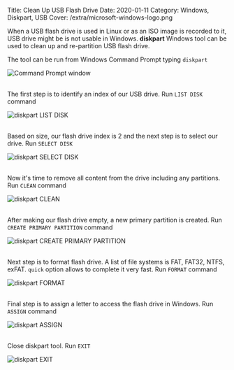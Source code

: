 Title: Clean Up USB Flash Drive
Date: 2020-01-11
Category: Windows, Diskpart, USB
Cover: /extra/microsoft-windows-logo.png

When a USB flash drive is used in Linux or as an ISO image is recorded to it, USB drive might be is not usable in Windows. **diskpart** Windows tool can be used to clean up and re-partition USB flash drive.

The tool can be run from Windows Command Prompt typing `diskpart`

![Command Prompt window]({static}/images/clean-up-usb-flash-drive/command-prompt-diskpart-run.png)</br></br>

The first step is to identify an index of our USB drive. Run `LIST DISK` command

![diskpart LIST DISK]({static}/images/clean-up-usb-flash-drive/diskpart-list-disk.png)</br></br>

Based on size, our flash drive index is 2 and the next step is to select our drive. Run `SELECT DISK`

![diskpart SELECT DISK]({static}/images/clean-up-usb-flash-drive/diskpart-select-disk.png)</br></br>

Now it's time to remove all content from the drive including any partitions. Run `CLEAN` command

![diskpart CLEAN]({static}/images/clean-up-usb-flash-drive/diskpart-clean.png)</br></br>

After making our flash drive empty, a new primary partition is created. Run `CREATE PRIMARY PARTITION` command

![diskpart CREATE PRIMARY PARTITION]({static}/images/clean-up-usb-flash-drive/diskpart-create-primary-partition.png)</br></br>

Next step is to format flash drive. A list of file systems is FAT, FAT32, NTFS, exFAT. `quick` option allows to complete it very fast. Run `FORMAT` command

![diskpart FORMAT]({static}/images/clean-up-usb-flash-drive/diskpart-format.png)</br></br>

Final step is to assign a letter to access the flash drive in Windows. Run `ASSIGN` command

![diskpart ASSIGN]({static}/images/clean-up-usb-flash-drive/diskpart-assign.png)</br></br>

Close diskpart tool. Run `EXIT`

![diskpart EXIT]({static}/images/clean-up-usb-flash-drive/diskpart-exit.png)</br></br>
